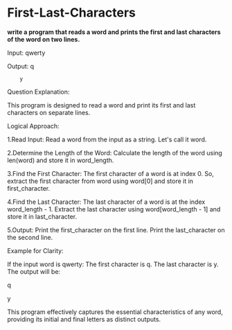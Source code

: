 # First-Last-Characters

**write a program that reads a word and prints the first and last characters of the word on two lines.**

Input: qwerty

Output: q
        
        y

Question Explanation:

This program is designed to read a word and print its first and last characters on separate lines. 

Logical Approach:

1.Read Input:
Read a word from the input as a string. Let's call it word.

2.Determine the Length of the Word:
Calculate the length of the word using len(word) and store it in word_length.

3.Find the First Character:
The first character of a word is at index 0. So, extract the first character from word using word[0] and store it in first_character.

4.Find the Last Character:
The last character of a word is at the index word_length - 1. Extract the last character using word[word_length - 1] and store it in last_character.

5.Output:
Print the first_character on the first line.
Print the last_character on the second line.

Example for Clarity:

If the input word is qwerty:
The first character is q.
The last character is y.
The output will be:

q

y

This program effectively captures the essential characteristics of any word, providing its initial and final letters as distinct outputs.
